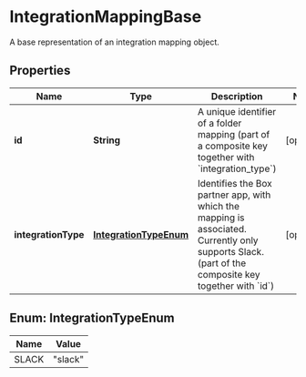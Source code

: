 

# IntegrationMappingBase

A base representation of an integration mapping object.

## Properties

| Name | Type | Description | Notes |
|------------ | ------------- | ------------- | -------------|
|**id** | **String** | A unique identifier of a folder mapping (part of a composite key together with &#x60;integration_type&#x60;) |  [optional] |
|**integrationType** | [**IntegrationTypeEnum**](#IntegrationTypeEnum) | Identifies the Box partner app, with which the mapping is associated. Currently only supports Slack. (part of the composite key together with &#x60;id&#x60;) |  [optional] |



## Enum: IntegrationTypeEnum

| Name | Value |
|---- | -----|
| SLACK | &quot;slack&quot; |



